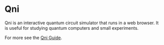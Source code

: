 # Qni

Qni is an interactive quantum circuit simulator that runs in a web browser. It
is useful for studying quantum computers and small experiments.

For more see the [Qni Guide](https://yasuhito.github.io/qni/).
